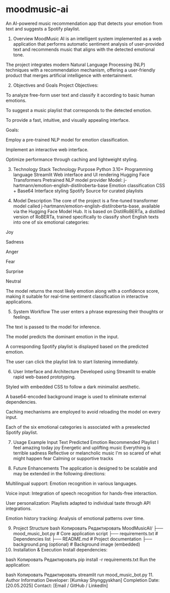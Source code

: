 # moodmusic-ai
An AI-powered music recommendation app that detects your emotion from text and suggests a Spotify playlist.
1. Overview
MoodMusic AI is an intelligent system implemented as a web application that performs automatic sentiment analysis of user-provided text and recommends music that aligns with the detected emotional tone.

The project integrates modern Natural Language Processing (NLP) techniques with a recommendation mechanism, offering a user-friendly product that merges artificial intelligence with entertainment.

2. Objectives and Goals
Project Objectives:

To analyze free-form user text and classify it according to basic human emotions.

To suggest a music playlist that corresponds to the detected emotion.

To provide a fast, intuitive, and visually appealing interface.

Goals:

Employ a pre-trained NLP model for emotion classification.

Implement an interactive web interface.

Optimize performance through caching and lightweight styling.

3. Technology Stack
Technology	Purpose
Python 3.10+	Programming language
Streamlit	Web interface and UI rendering
Hugging Face Transformers	Pretrained NLP model provider
Model: j-hartmann/emotion-english-distilroberta-base	Emotion classification
CSS + Base64	Interface styling
Spotify	Source for curated playlists

4. Model Description
The core of the project is a fine-tuned transformer model called j-hartmann/emotion-english-distilroberta-base, available via the Hugging Face Model Hub. It is based on DistilRoBERTa, a distilled version of RoBERTa, trained specifically to classify short English texts into one of six emotional categories:

Joy

Sadness

Anger

Fear

Surprise

Neutral

The model returns the most likely emotion along with a confidence score, making it suitable for real-time sentiment classification in interactive applications.

5. System Workflow
The user enters a phrase expressing their thoughts or feelings.

The text is passed to the model for inference.

The model predicts the dominant emotion in the input.

A corresponding Spotify playlist is displayed based on the predicted emotion.

The user can click the playlist link to start listening immediately.

6. User Interface and Architecture
Developed using Streamlit to enable rapid web-based prototyping.

Styled with embedded CSS to follow a dark minimalist aesthetic.

A base64-encoded background image is used to eliminate external dependencies.

Caching mechanisms are employed to avoid reloading the model on every input.

Each of the six emotional categories is associated with a preselected Spotify playlist.

7. Usage Example
Input Text	Predicted Emotion	Recommended Playlist
I feel amazing today	joy	Energetic and uplifting music
Everything is terrible	sadness	Reflective or melancholic music
I'm so scared of what might happen	fear	Calming or supportive tracks

8. Future Enhancements
The application is designed to be scalable and may be extended in the following directions:

Multilingual support: Emotion recognition in various languages.

Voice input: Integration of speech recognition for hands-free interaction.

User personalization: Playlists adapted to individual taste through API integrations.

Emotion history tracking: Analysis of emotional patterns over time.

9. Project Structure
bash
Копировать
Редактировать
MoodMusicAI/
├── mood_music_bot.py          # Core application script
├── requirements.txt           # Dependencies list
├── README.md                  # Project documentation
├── background.png (optional)  # Background image (embedded)
10. Installation & Execution
Install dependencies:

bash
Копировать
Редактировать
pip install -r requirements.txt
Run the application:

bash
Копировать
Редактировать
streamlit run mood_music_bot.py
11. Author Information
Developer: [Kumkay Shynggyskhan]
Completion Date: [20.05.2025]
Contact: [Email / GitHub / LinkedIn]
